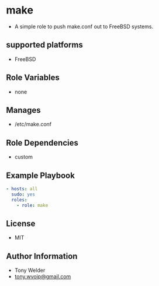 # make 

- A simple role to push make.conf out to FreeBSD systems. 

## supported platforms

- FreeBSD

## Role Variables

- none 

## Manages

- /etc/make.conf 

## Role Dependencies

- custom 

## Example Playbook

```yaml
- hosts: all
  sudo: yes
  roles:
    - role: make 
```
## License

- MIT

## Author Information

- Tony Welder
- tony.wvoip@gmail.com
